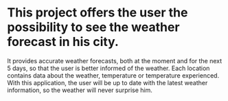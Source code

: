 # This project offers the user the possibility to see the weather forecast in his city.
It provides accurate weather forecasts, both at the moment and for the next 5 days, so that the user is better informed of the weather.
Each location contains data about the weather, temperature or temperature experienced. With this application, the user will be up to date with the latest weather information, so the weather will never surprise him.
